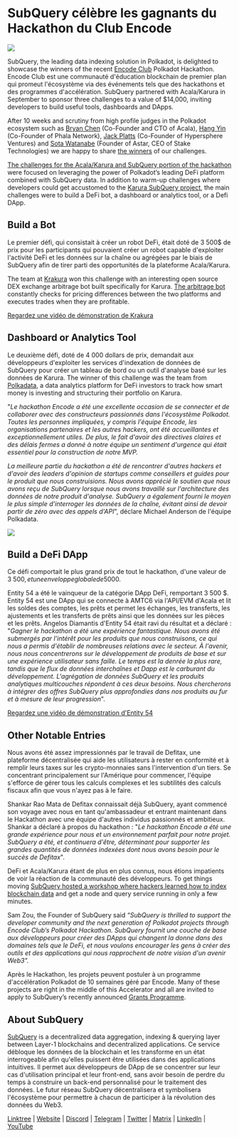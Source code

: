 # SubQuery célèbre les gagnants du Hackathon du Club Encode

![](https://miro.medium.com/max/1400/1*KSv8qczywRPCEvWXeYiDNA.png)

SubQuery, the leading data indexing solution in Polkadot, is delighted to showcase the winners of the recent [Encode Club](https://www.encode.club/) Polkadot Hackathon. Encode Club est une communauté d'éducation blockchain de premier plan qui promeut l'écosystème via des événements tels que des hackathons et des programmes d'accélération. SubQuery partnered with Acala/Karura in September to sponsor three challenges to a value of $14,000, inviting developers to build useful tools, dashboards and DApps.

After 10 weeks and scrutiny from high profile judges in the Polkadot ecosystem such as [Bryan Chen](https://twitter.com/XiliangChen) (Co-Founder and CTO of Acala), [Hang Yin](https://twitter.com/bgmshana) (Co-Founder of Phala Network), [Jack Platts](https://twitter.com/jackbplatts) (Co-Founder of Hypersphere Ventures) and [Sota Watanabe](https://twitter.com/WatanabeSota) (Founder of Astar, CEO of Stake Technologies) we are happy to share [the winners](https://medium.com/encode-club/polkadot-hack-finale-prizewinners-and-summary-931627c64d9) of our challenges.

[The challenges for the Acala/Karura and SubQuery portion of the hackathon](https://medium.com/encode-club/polkadot-hack-challenges-7cfeba1a4c0e) were focused on leveraging the power of Polkadot’s leading DeFi platform combined with SubQuery data. In addition to warm-up challenges where developers could get accustomed to the [Karura SubQuery project](https://explorer.subquery.network/subquery/AcalaNetwork/karura), the main challenges were to build a DeFi bot, a dashboard or analytics tool, or a Defi DApp.

## Build a Bot

Le premier défi, qui consistait à créer un robot DeFi, était doté de 3 500$ de prix pour les participants qui pouvaient créer un robot capable d'exploiter l'activité DeFi et les données sur la chaîne ou agrégées par le biais de SubQuery afin de tirer parti des opportunités de la plateforme Acala/Karura.

The team at [Krakura](https://github.com/houtenbos/krakura-bot) won this challenge with an interesting open source DEX exchange arbitrage bot built specifically for Karura. [The arbitrage bot](https://github.com/houtenbos/krakura-bot) constantly checks for pricing differences between the two platforms and executes trades when they are profitable.

[Regardez une vidéo de démonstration de Krakura](https://youtu.be/G7TNTzMDijU)

## Dashboard or Analytics Tool

Le deuxième défi, doté de 4 000 dollars de prix, demandait aux développeurs d'exploiter les services d'indexation de données de SubQuery pour créer un tableau de bord ou un outil d'analyse basé sur les données de Karura. The winner of this challenge was the team from [Polkadata](https://www.polkadata.xyz/), a data analytics platform for DeFi investors to track how smart money is investing and structuring their portfolio on Karura.

"_Le hackathon Encode a été une excellente occasion de se connecter et de collaborer avec des constructeurs passionnés dans l'écosystème Polkadot. Toutes les personnes impliquées, y compris l'équipe Encode, les organisations partenaires et les autres hackers, ont été accueillantes et exceptionnellement utiles. De plus, le fait d'avoir des directives claires et des délais fermes a donné à notre équipe un sentiment d'urgence qui était essentiel pour la construction de notre MVP._

_La meilleure partie du hackathon a été de rencontrer d'autres hackers et d'avoir des leaders d'opinion de startups comme conseillers et guides pour le produit que nous construisions. Nous avons apprécié le soutien que nous avons reçu de SubQuery lorsque nous avons travaillé sur l'architecture des données de notre produit d'analyse. SubQuery a également fourni le moyen le plus simple d'interroger les données de la chaîne, évitant ainsi de devoir partir de zéro avec des appels d'API_", déclare Michael Anderson de l'équipe Polkadata.

![](https://miro.medium.com/max/1400/0*o01LCEIOu-FyUOWx)

## Build a DeFi DApp

Ce défi comportait le plus grand prix de tout le hackathon, d'une valeur de 3 500$, et une enveloppe globale de 5 000$.

Entity 54 a été le vainqueur de la catégorie DApp DeFi, remportant 3 500 \$. Entity 54 est une DApp qui se connecte à AMTC6 via l'API/EVM d'Acala et lit les soldes des comptes, les prêts et permet les échanges, les transferts, les ajustements et les transferts de prêts ainsi que les données sur les pièces et les prêts. Angelos Diamantis d'Entity 54 était ravi du résultat et a déclaré : "_Gagner le hackathon a été une expérience fantastique. Nous avons été submergés par l'intérêt pour les produits que nous construisons, ce qui nous a permis d'établir de nombreuses relations avec le secteur. À l'avenir, nous nous concentrerons sur le développement de produits de base et sur une expérience utilisateur sans faille. Le temps est la denrée la plus rare, tandis que le flux de données interchaînes et Dapp est le carburant du développement. L'agrégation de données SubQuery et les produits analytiques multicouches répondent à ces deux besoins. Nous chercherons à intégrer des offres SubQuery plus approfondies dans nos produits au fur et à mesure de leur progression_".

[Regardez une vidéo de démonstration d'Entity 54](https://youtu.be/fU1BRVOtx2o)

## Other Notable Entries

Nous avons été assez impressionnés par le travail de Defitax, une plateforme décentralisée qui aide les utilisateurs à rester en conformité et à remplir leurs taxes sur les crypto-monnaies sans l'intervention d'un tiers. Se concentrant principalement sur l'Amérique pour commencer, l'équipe s'efforce de gérer tous les calculs complexes et les subtilités des calculs fiscaux afin que vous n'ayez pas à le faire.

Shankar Rao Mata de Defitax connaissait déjà SubQuery, ayant commencé son voyage avec nous en tant qu'ambassadeur et entrant maintenant dans le Hackathon avec une équipe d'autres individus passionnés et ambitieux. Shankar a déclaré à propos du hackathon : "_Le hackathon Encode a été une grande expérience pour nous et un environnement parfait pour notre projet. SubQuery a été, et continuera d'être, déterminant pour supporter les grandes quantités de données indexées dont nous avons besoin pour le succès de Defitax_".

DeFi et Acala/Karura étant de plus en plus connus, nous étions impatients de voir la réaction de la communauté des développeurs. To get things moving [SubQuery hosted a workshop where hackers learned how to index blockchain data](https://www.youtube.com/watch?v=QUtWC_LZM8Q) and get a node and query service running in only a few minutes.

Sam Zou, the Founder of SubQuery said _“SubQuery is thrilled to support the developer community and the next generation of Polkadot projects through Encode Club’s Polkadot Hackathon. SubQuery fournit une couche de base aux développeurs pour créer des DApps qui changent la donne dans des domaines tels que le DeFi, et nous voulons encourager les gens à créer des outils et des applications qui nous rapprochent de notre vision d'un avenir Web3"._

Après le Hackathon, les projets peuvent postuler à un programme d'accélération Polkadot de 10 semaines géré par Encode. Many of these projects are right in the middle of this Accelerator and all are invited to apply to SubQuery’s recently announced [Grants Programme](https://subquery.network/grants).

## About SubQuery

[SubQuery](https://subquery.network/) is a decentralized data aggregation, indexing & querying layer between Layer-1 blockchains and decentralized applications. Ce service débloque les données de la blockchain et les transforme en un état interrogeable afin qu'elles puissent être utilisées dans des applications intuitives. Il permet aux développeurs de DApp de se concentrer sur leur cas d'utilisation principal et leur front-end, sans avoir besoin de perdre du temps à construire un back-end personnalisé pour le traitement des données. Le futur réseau SubQuery décentralisera et symbolisera l'écosystème pour permettre à chacun de participer à la révolution des données du Web3.

[Linktree](https://linktr.ee/subquerynetwork) | [Website](https://subquery.network/) | [Discord](https://discord.com/invite/78zg8aBSMG) | [Telegram](https://t.me/subquerynetwork) | [Twitter](https://twitter.com/subquerynetwork) | [Matrix](https://matrix.to/#/#subquery:matrix.org) | [LinkedIn](https://www.linkedin.com/company/subquery) | [YouTube](https://www.youtube.com/channel/UCi1a6NUUjegcLHDFLr7CqLw)
